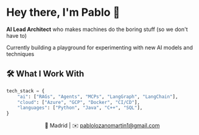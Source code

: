 # Hey there, I'm Pablo 👋

**AI Lead Architect** who makes machines do the boring stuff (so we don't have to)

Currently building a playground for experimenting with new AI models and techniques

## 🛠️ What I Work With

```python
tech_stack = {
    "ai": ["RAGs", "Agents", "MCPs", "LangGraph", "LangChain"],
    "cloud": ["Azure", "GCP", "Docker", "CI/CD"],
    "languages": ["Python", "Java", "C++", "SQL"],
}
```

<div align="center">
  
📍 Madrid | ✉️ pablolozanomartin1@gmail.com

</div>
